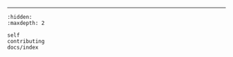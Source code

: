 ```{include} ../README.md

````

---------

```{toctree}
:hidden:
:maxdepth: 2

self
contributing
docs/index
```
